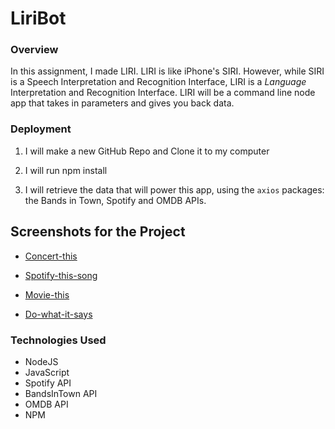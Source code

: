 # LiriBot

### Overview

In this assignment, I made LIRI. LIRI is like iPhone's SIRI. However, while SIRI is a Speech Interpretation and Recognition Interface, LIRI is a _Language_ Interpretation and Recognition Interface. LIRI will be a command line node app that takes in parameters and gives you back data.

### Deployment

1. I will make a new GitHub Repo and Clone it to my computer

2. I will run npm install

3. I will retrieve the data that will power this app, using the `axios` packages: the Bands in Town, Spotify and OMDB APIs. 



   
## Screenshots for the Project


* [Concert-this](./images/concertthis.jpg)

* [Spotify-this-song](./images/spotifythis.jpg)


* [Movie-this](./images/moviethis.jpg)

* [Do-what-it-says](./images/dowhat.jpg)


### Technologies Used

* NodeJS
* JavaScript
* Spotify API
* BandsInTown API
* OMDB API
* NPM
